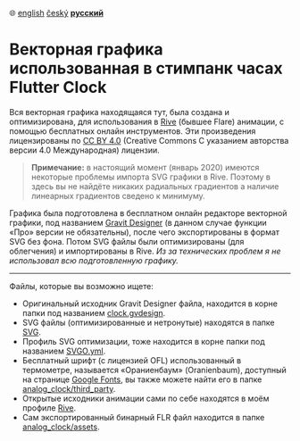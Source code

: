 :globe_with_meridians:  [english](README.md)	[český](README.cz.md)	**<u>русский</u>**

# Векторная графика использованная в стимпанк часах Flutter Clock

Вся векторная графика находящаяся тут, была создана и оптимизирована, для использования в [Rive](https://rive.app) (бывшее Flare) анимации, с помощью бесплатных онлайн инструментов. Эти произведения лицензированы по [CC BY 4.0](https://creativecommons.org/licenses/by/4.0/deed.ru) (Creative Commons С указанием авторства версии 4.0 Международная) лицензии.
> **Примечание:** в настоящий момент (январь 2020) имеются некоторые проблемы импорта SVG графики в Rive. Поэтому в здесь вы не найдёте никаких радиальных градиентов а наличие линеарных градиентов сведено к минимуму.

Графика была подготовлена в бесплатном онлайн редакторе векторной графики, под названием [Gravit Designer](https://www.designer.io/) (в данном случае функции «Про» версии не обязательны), после чего экспортированы в формат SVG без фона. Потом SVG файлы были оптимизированы (для облегчения) и импортированы в Rive. *Из за технических проблем я не использовал всю подготовленную графику.*

---
Файлы, которые вы возможно ищете:
* Оригинальный исходник Gravit Designer файла, находится в корне папки под названием [clock.gvdesign](clock.gvdesign).
* SVG файлы (оптимизированные и нетронутые) находятся в папке [SVG](./svg).
* Профиль SVG оптимизации, тоже находится в корне папки под названием [SVGO.yml](svgo.yml).
* Бесплатный шрифт (с лицензией OFL) использованный в термометре, называется «Ораниенбаум» (Oranienbaum), доступный на странице [Google Fonts](https://fonts.google.com/specimen/Oranienbaum), вы также можете найти его в папке [analog_clock/third_party](../analog_clock/third_party/).
* Открытые исходники анимации сами по себе находятся в моём профиле [Rive](https://rive.app/a/tsinis).
* Сам экспортированный бинарный FLR файл находится в папке [analog_clock/assets](../analog_clock/assets/).
